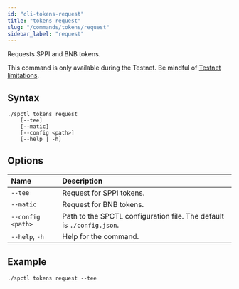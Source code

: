 ```yaml
---
id: "cli-tokens-request"
title: "tokens request"
slug: "/commands/tokens/request"
sidebar_label: "request"
---
```


Requests SPPI and BNB tokens.

This command is only available during the Testnet. Be mindful of [Testnet limitations](/marketplace/limitations).

## Syntax

```
./spctl tokens request
    [--tee]
    [--matic]
    [--config <path>]
    [--help | -h]
```

## Options

| **Name** | **Description** |
| :- | :- |
| `--tee` | Request for SPPI tokens. |
| `--matic` | Request for BNB tokens. |
| `--config <path>` | Path to the SPCTL configuration file. The default is `./config.json`. |
| `--help`, `-h` | Help for the command. |

## Example

```
./spctl tokens request --tee
```